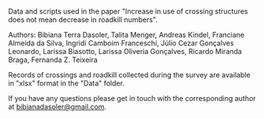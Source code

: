 Data and scripts used in the paper "Increase in use of crossing structures does not mean decrease in roadkill numbers". 

Authors: Bibiana Terra Dasoler, Talita Menger, Andreas Kindel, Franciane Almeida da Silva, Ingridi Camboim Franceschi, Júlio Cezar Gonçalves Leonardo, Larissa Biasotto, Larissa Oliveria Gonçalves, Ricardo Miranda Braga, Fernanda Z. Teixeira

Records of crossings and roadkill collected during the survey are available in "xlsx" format in the "Data" folder.

If you have any questions please get in touch with the corresponding author at bibianadasoler@gmail.com.
